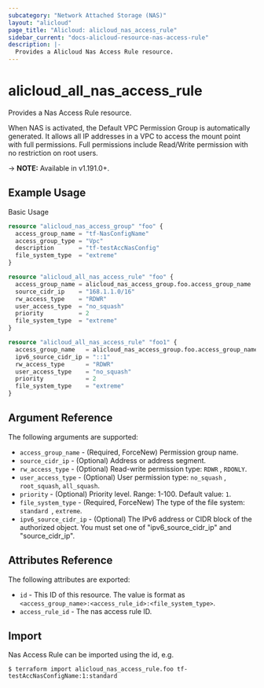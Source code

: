 ```yaml
---
subcategory: "Network Attached Storage (NAS)"
layout: "alicloud"
page_title: "Alicloud: alicloud_nas_access_rule"
sidebar_current: "docs-alicloud-resource-nas-access-rule"
description: |-
  Provides a Alicloud Nas Access Rule resource.
---
```


# alicloud\_all_nas_access_rule

Provides a Nas Access Rule resource.

When NAS is activated, the Default VPC Permission Group is automatically generated. It allows all IP addresses in a VPC to access the mount point with full permissions. Full permissions include Read/Write permission with no restriction on root users.

-> **NOTE:** Available in v1.191.0+.

## Example Usage

Basic Usage

```terraform
resource "alicloud_nas_access_group" "foo" {
  access_group_name = "tf-NasConfigName"
  access_group_type = "Vpc"
  description       = "tf-testAccNasConfig"
  file_system_type  = "extreme"
}

resource "alicloud_all_nas_access_rule" "foo" {
  access_group_name = alicloud_nas_access_group.foo.access_group_name
  source_cidr_ip    = "168.1.1.0/16"
  rw_access_type    = "RDWR"
  user_access_type  = "no_squash"
  priority          = 2
  file_system_type  = "extreme"
}

resource "alicloud_all_nas_access_rule" "foo1" {
  access_group_name   = alicloud_nas_access_group.foo.access_group_name
  ipv6_source_cidr_ip = "::1"
  rw_access_type      = "RDWR"
  user_access_type    = "no_squash"
  priority            = 2
  file_system_type    = "extreme"
}

```

## Argument Reference

The following arguments are supported:

* `access_group_name` - (Required, ForceNew) Permission group name.
* `source_cidr_ip` - (Optional) Address or address segment.
* `rw_access_type` - (Optional) Read-write permission type: `RDWR` , `RDONLY`.
* `user_access_type` - (Optional) User permission type: `no_squash` , `root_squash`, `all_squash`.
* `priority` - (Optional) Priority level. Range: 1-100. Default value: `1`.
* `file_system_type` - (Required, ForceNew) The type of the file system: `standard `, `extreme`.
* `ipv6_source_cidr_ip` - (Optional) The IPv6 address or CIDR block of the authorized object.
                                     You must set one of "ipv6_source_cidr_ip" and "source_cidr_ip".

## Attributes Reference

The following attributes are exported:

* `id` - This ID of this resource. The value is format as `<access_group_name>:<access_rule_id>:<file_system_type>`.
* `access_rule_id` - The nas access rule ID.

## Import

Nas Access Rule can be imported using the id, e.g.

```
$ terraform import alicloud_nas_access_rule.foo tf-testAccNasConfigName:1:standard
```
